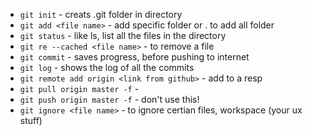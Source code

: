 - `git init` - creats .git folder in directory
- `git add <file name>` - add specific folder or . to add all folder
- `git status` - like ls, list all the files in the directory
- `git re --cached <file name>` - to remove a file
- `git commit` - saves progress, before pushing to internet
- `git log` - shows the log of all the commits
- `git remote add origin <link from github>` - add to a resp
- `git pull origin master -f` -
- `git push origin master -f` - don't use this!
- `git ignore <file name>` - to ignore certian files, workspace (your ux stuff)
